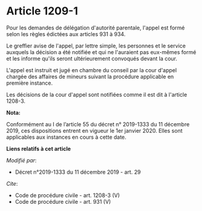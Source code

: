 # Article 1209-1

Pour les demandes de délégation d'autorité parentale, l'appel est formé selon les règles édictées aux articles 931 à 934.

Le greffier avise de l'appel, par lettre simple, les personnes et le service auxquels la décision a été notifiée et qui ne
l'auraient pas eux-mêmes formé et les informe qu'ils seront ultérieurement convoqués devant la cour.

L'appel est instruit et jugé en chambre du conseil par la cour d'appel chargée des affaires de mineurs suivant la procédure
applicable en première instance.

Les décisions de la cour d'appel sont notifiées comme il est dit à l'article 1208-3.

**Nota:**

Conformément au I de l’article 55 du décret n° 2019-1333 du 11 décembre 2019, ces dispositions entrent en vigueur le 1er
janvier 2020. Elles sont applicables aux instances en cours à cette date.

**Liens relatifs à cet article**

_Modifié par_:

  - Décret n°2019-1333 du 11 décembre 2019 - art. 29

_Cite_:

  - Code de procédure civile - art. 1208-3 (V)
  - Code de procédure civile - art. 931 (V)
